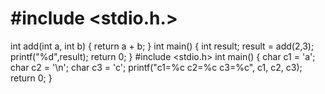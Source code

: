 # #include <stdio.h.>
int add(int a, int b)
{
	return a + b;
}
int main()
{
	int result;
	result = add(2,3);
	printf("%d",result);
	return 0;
}
#include <stdio.h>
int main()
{
	char c1 = 'a';
	char c2 = '\n';
	char c3 = 'c';
	printf("c1=%c c2=%c c3=%c", c1, c2, c3);
	return 0;
}
